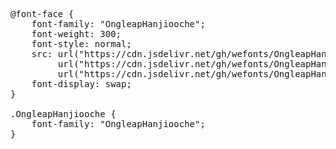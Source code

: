 <pre>
@font-face {
    font-family: "OngleapHanjiooche";
    font-weight: 300;
    font-style: normal;
    src: url("https://cdn.jsdelivr.net/gh/wefonts/OngleapHanjiooche/OngleapHanjiooche.woff2") format("woff2"),
         url("https://cdn.jsdelivr.net/gh/wefonts/OngleapHanjiooche/OngleapHanjiooche.woff") format("woff"),
         url("https://cdn.jsdelivr.net/gh/wefonts/OngleapHanjiooche/OngleapHanjiooche.ttf") format("truetype");
    font-display: swap;
}

.OngleapHanjiooche {
    font-family: "OngleapHanjiooche";
}
  
</pre>
